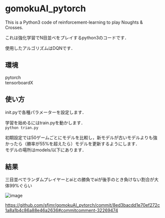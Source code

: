 # gomokuAI_pytorch

This is a Python3 code of reinforcement-learning to play Noughts & Crosses.

これは強化学習でN目並べをプレイするpython3のコードです．

使用したアルゴリズムはDQNです．

## 環境

pytorch  
tensorboardX

## 使い方

init.pyで各種パラメーターを設定します． 

学習を始めるにはtrain.pyを動かします．  
```python trian.py```  

初期設定では50ゲームごとにモデルを比較し，新モデルが古いモデルよりも強かったら（勝率が55%を超えたら）モデルを更新するようにします．  
モデルの場所はmodels/以下にあります．

## 結果

三目並べでランダムプレイヤーとaiとの勝負でaiが後手のとき負けない割合が大体99%ぐらい

![image](https://user-images.githubusercontent.com/37661524/52570907-db6e9280-2e57-11e9-832a-ded571f4bd93.png)

https://github.com/sfjmr/gomokuAI_pytorch/commit/8ed3bacdd1e70ef272c1a8a1b4c86a88e46a2636#commitcomment-32269474
